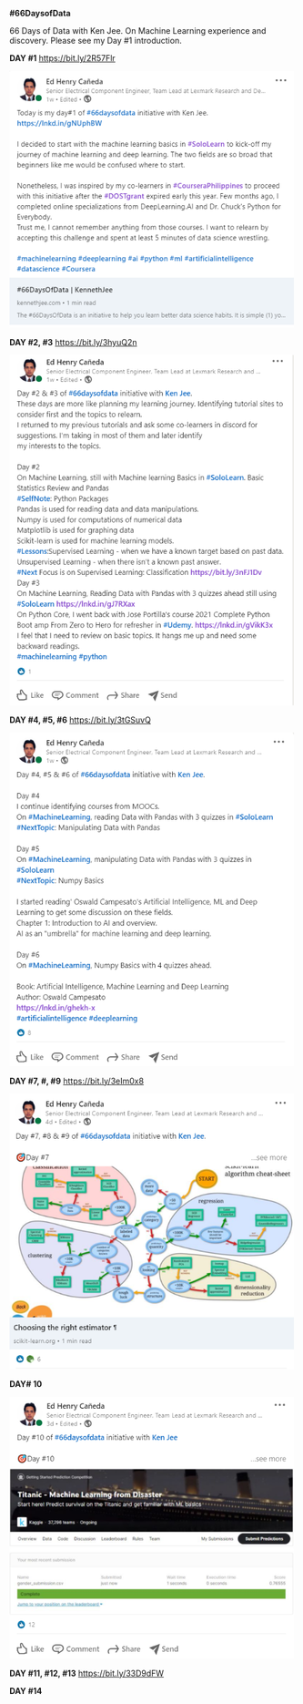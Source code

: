 **#66DaysofData**

66 Days of Data with Ken Jee. On Machine Learning experience and discovery. Please see my Day #1 introduction. 

**DAY #1**
https://bit.ly/2R57Flr

<img src="https://github.com/EdCaneda/66DaysofData/blob/main/Images_Folder/LinkedIn/LinkedIn_Day%231.png" width="500px" height="auto">

**DAY #2, #3**
https://bit.ly/3hyuQ2n

<img src="https://github.com/EdCaneda/66DaysofData/blob/b1ed63db826e37e224bc0ef6bd9219aa87f06506/Images_Folder/LinkedIn/LinkedIn_Day%232%2C3.png"  width="500px" height="auto">

**DAY #4, #5, #6**
https://bit.ly/3tGSuvQ

<img src="https://github.com/EdCaneda/66DaysofData/blob/b1ed63db826e37e224bc0ef6bd9219aa87f06506/Images_Folder/LinkedIn/LinkedIn_Day%234%2C5%2C6.png"  width="500px" height="auto">

**DAY #7, #, #9**
https://bit.ly/3eIm0x8

<img src="https://github.com/EdCaneda/66DaysofData/blob/b1ed63db826e37e224bc0ef6bd9219aa87f06506/Images_Folder/LinkedIn/LinkedIn_Day%237%2C8%2C9.png"  width="500px" height="auto">

**DAY# 10**

<img src="https://github.com/EdCaneda/66DaysofData/blob/b1ed63db826e37e224bc0ef6bd9219aa87f06506/Images_Folder/LinkedIn/LinkedIn_Day%2310.png" width="500px" height="auto">

**DAY #11, #12, #13**
https://bit.ly/33D9dFW

**DAY #14**
